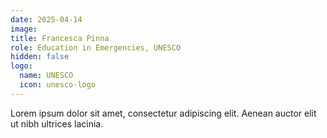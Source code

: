 ```yaml
---
date: 2025-04-14
image: 
title: Francesca Pinna
role: Education in Emergencies, UNESCO
hidden: false
logo:
  name: UNESCO
  icon: unesco-logo
---
```


Lorem ipsum dolor sit amet, consectetur adipiscing elit. Aenean auctor elit ut nibh ultrices lacinia.